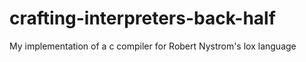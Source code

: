 # crafting-interpreters-back-half
My implementation of a c compiler for Robert Nystrom's lox language
